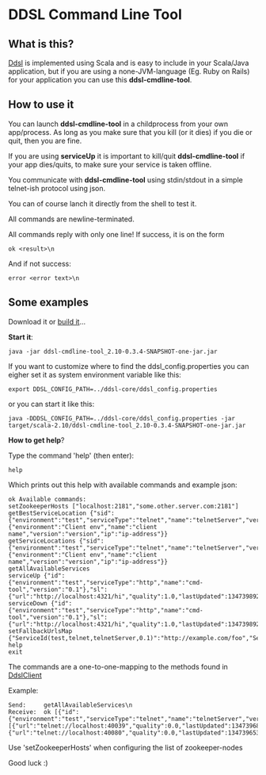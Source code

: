 DDSL Command Line Tool
================

What is this?
----------------

[Ddsl](https://github.com/mbknor/ddsl) is implemented using Scala and is easy to include in your Scala/Java application,
but if you are using a none-JVM-language (Eg. Ruby on Rails) for your application you can use this **ddsl-cmdline-tool**.

How to use it
---------------

You can launch **ddsl-cmdline-tool** in a childprocess from your own app/process.
As long as you make sure that you kill (or it dies) if you die or quit, then you are fine.

If you are using **serviceUp** it is important to kill/quit **ddsl-cmdline-tool** if your app dies/quits,
to make sure your service is taken offline.

You communicate with **ddsl-cmdline-tool** using stdin/stdout in a simple telnet-ish protocol using json.

You can of course lanch it directly from the shell to test it.

All commands are newline-terminated.

All commands reply with only one line! If success, it is on the form

    ok <result>\n

And if not success:

    error <error text>\n



Some examples
--------------

Download it or [build it](build-info.md)...


**Start it**:

    java -jar ddsl-cmdline-tool_2.10-0.3.4-SNAPSHOT-one-jar.jar

If you want to customize where to find the ddsl_config.properties you can eigher set it as system environment variable like this:

    export DDSL_CONFIG_PATH=../ddsl-core/ddsl_config.properties

or you can start it like this:

    java -DDDSL_CONFIG_PATH=../ddsl-core/ddsl_config.properties -jar target/scala-2.10/ddsl-cmdline-tool_2.10-0.3.4-SNAPSHOT-one-jar.jar

**How to get help**?

Type the command 'help' (then enter):

    help

Which prints out this help with available commands and example json:

    ok Available commands:
    setZookeeperHosts ["localhost:2181","some.other.server.com:2181"]
    getBestServiceLocation {"sid":{"environment":"test","serviceType":"telnet","name":"telnetServer","version":"0.1"},"cid":{"environment":"Client env","name":"client name","version":"version","ip":"ip-address"}}
    getServiceLocations {"sid":{"environment":"test","serviceType":"telnet","name":"telnetServer","version":"0.1"},"cid":{"environment":"Client env","name":"client name","version":"version","ip":"ip-address"}}
    getAllAvailableServices
    serviceUp {"id":{"environment":"test","serviceType":"http","name":"cmd-tool","version":"0.1"},"sl":{"url":"http://localhost:4321/hi","quality":1.0,"lastUpdated":1347398923243,"ip":"127.0.0.1"}}
    serviceDown {"id":{"environment":"test","serviceType":"http","name":"cmd-tool","version":"0.1"},"sl":{"url":"http://localhost:4321/hi","quality":1.0,"lastUpdated":1347398923243,"ip":"127.0.0.1"}}
    setFallbackUrlsMap {"ServiceId(test,telnet,telnetServer,0.1)":"http://example.com/foo","ServiceId(test,http,BarServer,1.0)":"http://example.com/bar"}
    help
    exit


The commands are a one-to-one-mapping to the methods found in [DdslClient](http://mbknor.github.com/ddsl-scaladoc/com/kjetland/ddsl/DdslClient.html)

Example:

    Send:     getAllAvailableServices\n
    Receive:  ok [{"id":{"environment":"test","serviceType":"telnet","name":"telnetServer","version":"0.1"},"locations":[{"url":"telnet://localhost:40039","quality":0.0,"lastUpdated":1347396898000,"ip":"10.0.0.7"},{"url":"telnet://localhost:40080","quality":0.0,"lastUpdated":1347396537000,"ip":"10.0.0.7"}]}]

Use 'setZookeeperHosts' when configuring the list of zookeeper-nodes

Good luck :)


